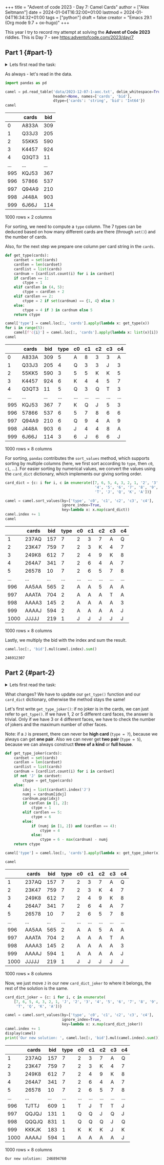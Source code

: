 +++
title = "Advent of code 2023 - Day 7: Camel Cards"
author = ["Alex Seltmann"]
date = 2024-01-04T16:32:00+01:00
lastmod = 2024-01-04T16:34:32+01:00
tags = ["python"]
draft = false
creator = "Emacs 29.1 (Org mode 9.7 + ox-hugo)"
+++

This year I try to record my attempt at solving the **Advent of Code 2023**
riddles. This is Day 7 - see <https:adventofcode.com/2023/day/7>


## Part 1 {#part-1}

<details>
<summary>Lets first read the task:</summary>
<div class="details">

> In Camel Cards, you get a list of **hands**, and your goal is to order them based
> on the **strength** of each hand. A hand consists of **five cards** labeled one of
> `A`, `K`, `Q`, `J`, `T`, `9`, `8`, `7`, `6`, `5`, `4`, `3`, or `2`. The relative
> strength of each card follows this order, where `A` is the highest and `2` is
> the lowest.
>
> Every hand is exactly one type. From strongest to weakest, they are:
>
> -   **Five of a kind**, where all five cards have the same label: `AAAAA`
> -   **Four of a kind**, where four cards have the same label and one card has a
>     different label: `AA8AA`
> -   **Full house**, where three cards have the same label, and the remaining two
>     cards share a different label: `23332`
> -   **Three of a kind**, where three cards have the same label, and the remaining
>     two cards are each different from any other card in the hand: `TTT98`
> -   **Two pair**, where two cards share one label, two other cards share a second
>     label, and the remaining card has a third label: `23432`
> -   **One pair**, where two cards share one label, and the other three cards have a
>     different label from the pair and each other: `A23A4`
> -   **High card**, where all cards' labels are distinct: `23456`
>
> Hands are primarily ordered based on type; for example, every **full house** is
> stronger than any **three of a kind**.
>
> If two hands have the same type, a second ordering rule takes effect. Start by
> comparing the **first card in each hand**. If these cards are different, the hand
> with the stronger first card is considered stronger. If the first card in each
> hand have the **same label**, however, then move on to considering the **second card
> in each hand**. If they differ, the hand with the higher second card wins;
> otherwise, continue with the third card in each hand, then the fourth, then the
> fifth.
>
> So, `33332` and `2AAAA` are both **four of a kind** hands, but `33332` is stronger
> because its first card is stronger. Similarly, `77888` and `77788` are both a
> **full house**, but `77888` is stronger because its third card is stronger (and
> both hands have the same first and second card).
>
> To play Camel Cards, you are given a list of hands and their corresponding **bid**
> (your puzzle input). For example:

```text
32T3K 765
T55J5 684
KK677 28
KTJJT 220
QQQJA 483
```

> This example shows five hands; each hand is followed by its **bid** amount. Each
> hand wins an amount equal to its bid multiplied by its **rank**, where the weakest
> hand gets rank 1, the second-weakest hand gets rank 2, and so on up to the
> strongest hand. Because there are five hands in this example, the strongest hand
> will have rank 5 and its bid will be multiplied by 5.
>
> So, the first step is to put the hands in order of strength:
>
> -   `32T3K` is the only **one pair** and the other hands are all a stronger type, so
>     it gets rank **1**.
> -   `KK677` and `KTJJT` are both **two pair**. Their first cards both have the same
>     label, but the second card of `KK677` is stronger (`K` vs `T`), so `KTJJT`
>     gets rank **2** and `KK677` gets rank **3**.
> -   `T55J5` and `QQQJA` are both **three of a kind**. `QQQJA` has a stronger first
>     card, so it gets rank **5** and `T55J5` gets rank **4**.
>
> Now, you can determine the total winnings of this set of hands by adding up the
> result of multiplying each hand's bid with its rank (`765` \* 1 + `220` \* 2 +
> `28` \* 3 + `684` \* 4 + `483` \* 5). So the **total winnings** in this example are
> **`6440`**.
>
> Find the rank of every hand in your set. What are the total winnings?
</div>
</details>

As always - let's read in the data.

```python
import pandas as pd

camel = pd.read_table('data/2023-12-07-1-aoc.txt', delim_whitespace=True,
                      header=None, names=['cards', 'bid'],
                      dtype={'cards': 'string', 'bid': 'Int64'})
camel
```

|     | cards | bid |
|-----|-------|-----|
| 0   | A833A | 309 |
| 1   | Q33J3 | 205 |
| 2   | 55KK5 | 590 |
| 3   | K4457 | 924 |
| 4   | Q3QT3 | 11  |
| ... | ...   | ... |
| 995 | KQJ53 | 367 |
| 996 | 57866 | 537 |
| 997 | Q94A9 | 210 |
| 998 | J448A | 903 |
| 999 | 6J66J | 114 |

1000 rows × 2 columns

For sorting, we need to compute a `type` column. The 7 types can be deduced
based on how many different cards are there (through `set()`) and the number of
cards.

Also, for the next step we prepare one column per card string in the `cards`.

```python
def get_type(cards):
    cardset = set(cards)
    cardlen = len(cardset)
    cardlist = list(cards)
    cardnum = [cardlist.count(i) for i in cardset]
    if cardlen == 1:
        ctype = 1
    elif cardlen in (4, 5):
        ctype = cardlen + 2
    elif cardlen == 2:
        ctype = 2 if set(cardnum) == {1, 4} else 3
    else:
        ctype = 4 if 3 in cardnum else 5
    return ctype

camel['type'] = camel.loc[:, 'cards'].apply(lambda x: get_type(x))
for i in range(5):
    camel[f'c{i}'] = camel.loc[:, 'cards'].apply(lambda x: list(x)[i])
camel
```

|     | cards | bid | type | c0  | c1  | c2  | c3  | c4  |
|-----|-------|-----|------|-----|-----|-----|-----|-----|
| 0   | A833A | 309 | 5    | A   | 8   | 3   | 3   | A   |
| 1   | Q33J3 | 205 | 4    | Q   | 3   | 3   | J   | 3   |
| 2   | 55KK5 | 590 | 3    | 5   | 5   | K   | K   | 5   |
| 3   | K4457 | 924 | 6    | K   | 4   | 4   | 5   | 7   |
| 4   | Q3QT3 | 11  | 5    | Q   | 3   | Q   | T   | 3   |
| ... | ...   | ... | ...  | ... | ... | ... | ... | ... |
| 995 | KQJ53 | 367 | 7    | K   | Q   | J   | 5   | 3   |
| 996 | 57866 | 537 | 6    | 5   | 7   | 8   | 6   | 6   |
| 997 | Q94A9 | 210 | 6    | Q   | 9   | 4   | A   | 9   |
| 998 | J448A | 903 | 6    | J   | 4   | 4   | 8   | A   |
| 999 | 6J66J | 114 | 3    | 6   | J   | 6   | 6   | J   |

1000 rows × 8 columns

For sorting, `pandas` contributes the `sort_values` method, which supports
sorting by multiple columns (here, we first sort according to `type`, then `c0`,
`c1`, ...). For easier sorting by numerical values, we convert the values using
the `card_dict` dictionary, which implements our giving sorting order.

```python
card_dict = {c: i for i, c in enumerate([7, 6, 5, 4, 3, 2, 1, '2', '3',
                                         '4', '5', '6', '7', '8', '9',
                                         'T', 'J', 'Q', 'K', 'A'])}

camel = camel.sort_values(by=['type', 'c0', 'c1', 'c2', 'c3', 'c4'],
                          ignore_index=True,
                          key=lambda x: x.map(card_dict))
camel.index += 1
camel
```

|      | cards | bid | type | c0  | c1  | c2  | c3  | c4  |
|------|-------|-----|------|-----|-----|-----|-----|-----|
| 1    | 237AQ | 157 | 7    | 2   | 3   | 7   | A   | Q   |
| 2    | 23K47 | 759 | 7    | 2   | 3   | K   | 4   | 7   |
| 3    | 249K8 | 612 | 7    | 2   | 4   | 9   | K   | 8   |
| 4    | 264A7 | 341 | 7    | 2   | 6   | 4   | A   | 7   |
| 5    | 26578 | 10  | 7    | 2   | 6   | 5   | 7   | 8   |
| ...  | ...   | ... | ...  | ... | ... | ... | ... | ... |
| 996  | AA5AA | 565 | 2    | A   | A   | 5   | A   | A   |
| 997  | AAATA | 704 | 2    | A   | A   | A   | T   | A   |
| 998  | AAAA3 | 145 | 2    | A   | A   | A   | A   | 3   |
| 999  | AAAAJ | 594 | 2    | A   | A   | A   | A   | J   |
| 1000 | JJJJJ | 219 | 1    | J   | J   | J   | J   | J   |

1000 rows × 8 columns

Lastly, we multiply the bid with the index and sum the result.

```python
camel.loc[:, 'bid'].mul(camel.index).sum()
```

```text
246912307
```


## Part 2 {#part-2}

<details>
<summary>Lets first read the task:</summary>
<div class="details">

> To make things a little more interesting, the Elf introduces one additional
> rule. Now, `J` cards are jokers - wildcards that can act like whatever card
> would make the hand the strongest type possible.
>
> To balance this, **`J` cards are now the weakest** individual cards, weaker even
> than `2`. The other cards stay in the same order: `A`, `K`, `Q`, `T`, `9`, `8`,
> `7`, `6`, `5`, `4`, `3`, `2`, `J`.
>
> `J` cards can pretend to be whatever card is best for the purpose of determining
> hand type; for example, `QJJQ2` is now considered **four of a kind**. However, for
> the purpose of breaking ties between two hands of the same type, `J` is always
> treated as `J`, not the card it's pretending to be: `JKKK2` is weaker than
> `QQQQ2` because `J` is weaker than `Q`.
>
> Now, the above example goes very differently:

```text
32T3K 765
T55J5 684
KK677 28
KTJJT 220
QQQJA 483
```

> -   `32T3K` is still the only **one pair**; it doesn't contain any jokers, so its
>     strength doesn't increase.
> -   `KK677` is now the only **two pair**, making it the second-weakest hand.
> -   `T55J5`, `KTJJT`, and `QQQJA` are now all **four of a kind**! `T55J5` gets rank
>     3, `QQQJA` gets rank 4, and `KTJJT` gets rank 5.
>
> With the new joker rule, the total winnings in this example are **`5905`**.
>
> Using the new joker rule, find the rank of every hand in your set. **What are the
> new total winnings?**
</div>
</details>

What changes? We have to update our `get_type()` function and our `card_dict`
dictionary, otherwise the method stays the same!

Let's first write `get_type_joker()`: if no joker is in the cards, we can just
refer to `get_type()`. If we have 1, 2 or 5 different card faces, the answer is
trivial. Only if we have 3 or 4 different faces, we have to check the number of
jokers and the maximum number of other faces.

Note: if a `J` is present, there can never be **high card** (`type = 7`), because
we always can get **one pair**. Also we can never get **two pair** (`type = 5`),
because we can always construct **three of a kind** or **full house**.

```python
def get_type_joker(cards):
    cardset = set(cards)
    cardlen = len(cardset)
    cardlist = list(cards)
    cardnum = [cardlist.count(i) for i in cardset]
    if not 'J' in cardset:
        ctype = get_type(cards)
    else:
        idxj = list(cardset).index('J')
        numj = cardnum[idxj]
        cardnum.pop(idxj)
        if cardlen in [1, 2]:
            ctype = 1
        elif cardlen == 5:
            ctype = 6
        else:
            if (numj in [1, 2]) and (cardlen == 4):
                ctype = 4
            else:
                ctype = 6 - max(cardnum) - numj
    return ctype

camel['type'] = camel.loc[:, 'cards'].apply(lambda x: get_type_joker(x))

camel
```

|      | cards | bid | type | c0  | c1  | c2  | c3  | c4  |
|------|-------|-----|------|-----|-----|-----|-----|-----|
| 1    | 237AQ | 157 | 7    | 2   | 3   | 7   | A   | Q   |
| 2    | 23K47 | 759 | 7    | 2   | 3   | K   | 4   | 7   |
| 3    | 249K8 | 612 | 7    | 2   | 4   | 9   | K   | 8   |
| 4    | 264A7 | 341 | 7    | 2   | 6   | 4   | A   | 7   |
| 5    | 26578 | 10  | 7    | 2   | 6   | 5   | 7   | 8   |
| ...  | ...   | ... | ...  | ... | ... | ... | ... | ... |
| 996  | AA5AA | 565 | 2    | A   | A   | 5   | A   | A   |
| 997  | AAATA | 704 | 2    | A   | A   | A   | T   | A   |
| 998  | AAAA3 | 145 | 2    | A   | A   | A   | A   | 3   |
| 999  | AAAAJ | 594 | 1    | A   | A   | A   | A   | J   |
| 1000 | JJJJJ | 219 | 1    | J   | J   | J   | J   | J   |

1000 rows × 8 columns

Now, we just move `J` in our new `card_dict_joker` to where it belongs, the rest
of the solution is the same.

```python
card_dict_joker = {c: i for i, c in enumerate(
    [7, 6, 5, 4, 3, 2, 1, 'J', '2', '3', '4', '5', '6', '7', '8', '9',
     'T', 'Q', 'K', 'A'])}

camel = camel.sort_values(by=['type', 'c0', 'c1', 'c2', 'c3', 'c4'],
                          ignore_index=True,
                          key=lambda x: x.map(card_dict_joker))
camel.index += 1
display(camel)
print('Our new solution: ', camel.loc[:, 'bid'].mul(camel.index).sum())
```

|      | cards | bid | type | c0  | c1  | c2  | c3  | c4  |
|------|-------|-----|------|-----|-----|-----|-----|-----|
| 1    | 237AQ | 157 | 7    | 2   | 3   | 7   | A   | Q   |
| 2    | 23K47 | 759 | 7    | 2   | 3   | K   | 4   | 7   |
| 3    | 249K8 | 612 | 7    | 2   | 4   | 9   | K   | 8   |
| 4    | 264A7 | 341 | 7    | 2   | 6   | 4   | A   | 7   |
| 5    | 26578 | 10  | 7    | 2   | 6   | 5   | 7   | 8   |
| ...  | ...   | ... | ...  | ... | ... | ... | ... | ... |
| 996  | TJTTJ | 609 | 1    | T   | J   | T   | T   | J   |
| 997  | QQJQJ | 131 | 1    | Q   | Q   | J   | Q   | J   |
| 998  | QQQJQ | 831 | 1    | Q   | Q   | Q   | J   | Q   |
| 999  | KKKJK | 183 | 1    | K   | K   | K   | J   | K   |
| 1000 | AAAAJ | 594 | 1    | A   | A   | A   | A   | J   |

1000 rows × 8 columns

```text
Our new solution:  246894760
```
